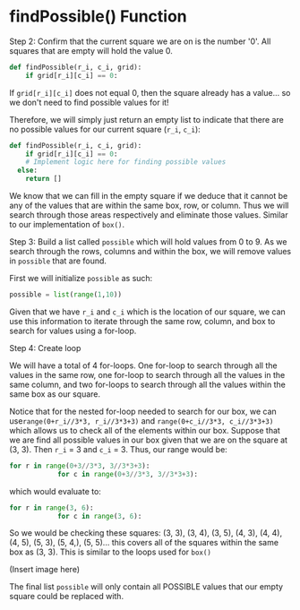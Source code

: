 <!--title={Working within a square: findPossible()}-->

<!--badges={Algorithmns:18}-->

<!--concepts{Indexing 2D Lists}-->

# findPossible() Function

Step 2: Confirm that the current square we are on is the number '0'. All squares that are empty will hold the value 0. 

```python
def findPossible(r_i, c_i, grid):
	if grid[r_i][c_i] == 0:
```

If `grid[r_i][c_i]` does not equal 0, then the square already has a value... so we don't need to find possible values for it!

 Therefore, we will simply just return an empty list to indicate that there are no possible values for our current square (`r_i`, `c_i`):

```python
def findPossible(r_i, c_i, grid):
	if grid[r_i][c_i] == 0:
    # Implement logic here for finding possible values
  else:
    return []
```



We know that we can fill in the empty square if we deduce that it cannot be any of the values that are within the same box, row, or column. Thus we will search through those areas respectively and eliminate those values. Similar to our implementation of `box()`.

Step 3: Build a list called `possible` which will hold values from 0 to 9. As we search through the rows, columns and within the box, we will remove values in `possible` that are found. 

First we will initialize `possible` as such:

```python
possible = list(range(1,10))
```

Given that we have `r_i` and `c_i` which is the location of our square, we can use this information to iterate through the same row, column, and box to search for values using a for-loop. 

Step 4: Create loop

We will have a total of 4 for-loops. One for-loop to search through all the values in the same row, one for-loop to search through all the values in the same column, and two for-loops to search through all the values within the same box as our square. 

Notice that for the nested for-loop needed to search for our box, we can use`range(0+r_i//3*3, r_i//3*3+3)` and  `range(0+c_i//3*3, c_i//3*3+3)` which allows us to check all of the elements within our box. Suppose that we are find all possible values in our box given that we are on the square at (3, 3). Then `r_i` = 3 and `c_i` = 3. Thus, our range would be:

```python
for r in range(0+3//3*3, 3//3*3+3): 
			for c in range(0+3//3*3, 3//3*3+3):
```

which would evaluate to:

```python
for r in range(3, 6): 
			for c in range(3, 6):
```

So we would be checking these squares: (3, 3), (3, 4), (3, 5), (4, 3), (4, 4), (4, 5), (5, 3), (5, 4,), (5, 5)... this covers all of the squares within the same box as (3, 3). This is similar to the loops used for `box()`

(Insert image here)

The final list `possible` will only contain all POSSIBLE values that our empty square could be replaced with.

